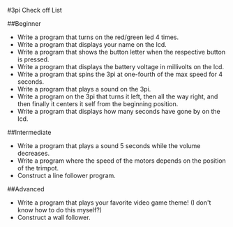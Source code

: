 #3pi Check off List

##Beginner

 * Write a program that turns on the red/green led 4 times.
 * Write a program that displays your name on the lcd.
 * Write a program that shows the button letter when the respective button is pressed.
 * Write a program that displays the battery voltage in millivolts on the lcd.
 * Write a program that spins the 3pi at one-fourth of the max speed for 4 seconds.
 * Write a program that plays a sound on the 3pi.
 * Write a program on the 3pi that turns it left, then all the way right, and then finally it centers it self from the beginning position.
 * Write a program that displays how many seconds have gone by on the lcd.

##Intermediate

 * Write a program that plays a sound 5 seconds while the volume decreases.
 * Write a program where the speed of the motors depends on the position of the trimpot.
 * Construct a line follower program.

##Advanced

 * Write a program that plays your favorite video game theme! (I don't know how to do this myself?)
 * Construct a wall follower.